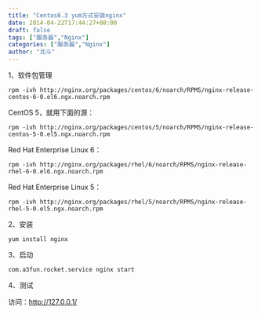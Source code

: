 ```yaml
---
title: "Centos6.3 yum方式安装nginx"
date: 2014-04-22T17:44:27+08:00
draft: false
tags: ["服务器","Nginx"]
categories: ["服务器","Nginx"]
author: "北斗"
---
```

1、软件包管理



```
rpm -ivh http://nginx.org/packages/centos/6/noarch/RPMS/nginx-release-centos-6-0.el6.ngx.noarch.rpm
```
CentOS 5，就用下面的源：

```
rpm -ivh http://nginx.org/packages/centos/5/noarch/RPMS/nginx-release-centos-5-0.el5.ngx.noarch.rpm
```
Red Hat Enterprise Linux 6：

```
rpm -ivh http://nginx.org/packages/rhel/6/noarch/RPMS/nginx-release-rhel-6-0.el6.ngx.noarch.rpm
 ```
Red Hat Enterprise Linux 5：

```
rpm -ivh http://nginx.org/packages/rhel/5/noarch/RPMS/nginx-release-rhel-5-0.el5.ngx.noarch.rpm
```
2、安装

```
yum install nginx
```
3、启动

```
com.a3fun.rocket.service nginx start
```
4、测试

   访问：http://127.0.0.1/
